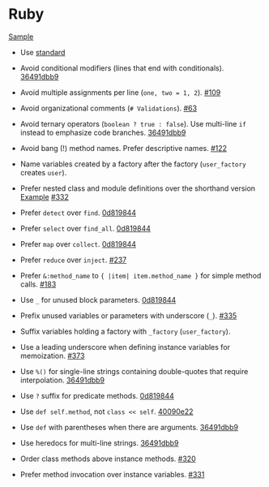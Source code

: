 Ruby
====

[Sample](sample.rb)

* Use [standard](https://github.com/testdouble/standard)

* Avoid conditional modifiers (lines that end with conditionals). [36491dbb9]
* Avoid multiple assignments per line (`one, two = 1, 2`). [#109]
* Avoid organizational comments (`# Validations`). [#63]
* Avoid ternary operators (`boolean ? true : false`). Use multi-line `if`
  instead to emphasize code branches. [36491dbb9]
* Avoid bang (!) method names. Prefer descriptive names. [#122]
* Name variables created by a factory after the factory (`user_factory`
  creates `user`).
* Prefer nested class and module definitions over the shorthand version
  [Example][class definition example] [#332]
* Prefer `detect` over `find`. [0d819844]
* Prefer `select` over `find_all`. [0d819844]
* Prefer `map` over `collect`. [0d819844]
* Prefer `reduce` over `inject`. [#237]
* Prefer `&:method_name` to `{ |item| item.method_name }` for simple method
  calls. [#183]
* Use `_` for unused block parameters. [0d819844]
* Prefix unused variables or parameters with underscore (`_`). [#335]
* Suffix variables holding a factory with `_factory` (`user_factory`).
* Use a leading underscore when defining instance variables for memoization.
  [#373]
* Use `%()` for single-line strings containing double-quotes that require 
  interpolation. [36491dbb9]
* Use `?` suffix for predicate methods. [0d819844]
* Use `def self.method`, not `class << self`. [40090e22]
* Use `def` with parentheses when there are arguments. [36491dbb9]
* Use heredocs for multi-line strings. [36491dbb9]
* Order class methods above instance methods. [#320]
* Prefer method invocation over instance variables. [#331]

[#63]: https://github.com/thoughtbot/guides/pull/63
[#109]: https://github.com/thoughtbot/guides/pull/109
[#122]: https://github.com/thoughtbot/guides/pull/122
[#183]: https://github.com/thoughtbot/guides/pull/183
[#237]: https://github.com/thoughtbot/guides/pull/237
[#320]: https://github.com/thoughtbot/guides/pull/320
[#331]: https://github.com/thoughtbot/guides/pull/331
[#332]: https://github.com/thoughtbot/guides/pull/332
[#335]: https://github.com/thoughtbot/guides/pull/335
[#373]: https://github.com/thoughtbot/guides/pull/373
[0d819844]: https://github.com/thoughtbot/guides/commit/0d819844
[36491dbb9]: https://github.com/thoughtbot/guides/commit/36491dbb9
[40090e22]: https://github.com/thoughtbot/guides/commit/40090e22
[class definition example]: /style/ruby/sample.rb#L103
